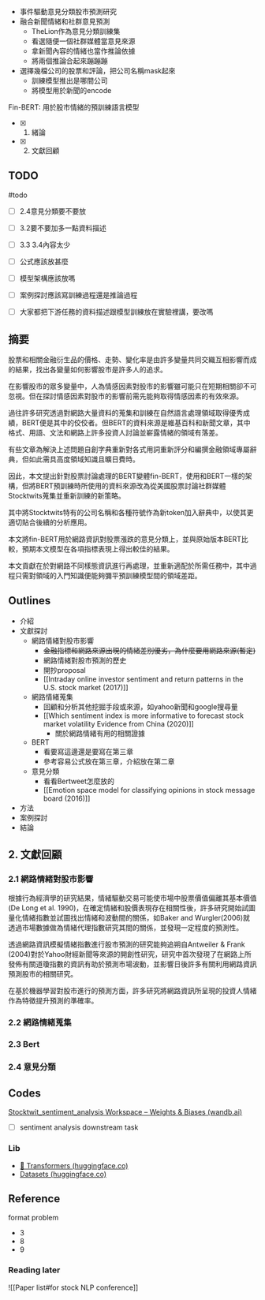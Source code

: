 - 事件驅動意見分類股市預測研究
- 融合新聞情緒和社群意見預測
	- TheLion作為意見分類訓練集
	- 看選隨便一個社群媒體當意見來源
	- 拿新聞內容的情緒也當作推論依據
	- 將兩個推論合起來蹦蹦蹦
- 選擇幾檔公司的股票和評論，把公司名稱mask起來
	- 訓練模型推出是哪間公司
	- 將模型用於新聞的encode

Fin-BERT: 用於股市情緒的預訓練語言模型

- [x] 1. 緒論
- [x] 2. 文獻回顧

## TODO
#todo
- [ ] 2.4意見分類要不要放
- [ ] 3.2要不要加多一點資料描述
- [ ] 3.3 3.4內容太少
- [ ] 公式應該放甚麼
- [ ] 模型架構應該放嗎
- [ ] 案例探討應該寫訓練過程還是推論過程
- [ ] 大家都把下游任務的資料描述跟模型訓練放在實驗裡講，要改嗎


## 摘要

股票和相關金融衍生品的價格、走勢、變化率是由許多變量共同交織互相影響而成的結果，找出各變量如何影響股市是許多人的追求。

在影響股市的眾多變量中，人為情感因素對股市的影響雖可能只在短期相關卻不可忽視。但在探討情感因素對股市的影響前需先能夠取得情感因素的有效來源。

過往許多研究透過對網路大量資料的蒐集和訓練在自然語言處理領域取得優秀成績，BERT便是其中的佼佼者。但BERT的資料來源是維基百科和新聞文章，其中格式、用語、文法和網路上許多投資人討論並嶄露情緒的領域有落差。

有些文章為解決上述問題自創字典重新對各式用詞重新評分和編撰金融領域專屬辭典，但如此需具高度領域知識且曠日費時。 

因此，本文提出針對股票討論處理的BERT變體fin-BERT，使用和BERT一樣的架構，但將BERT預訓練時所使用的資料來源改為從美國股票討論社群媒體Stocktwits蒐集並重新訓練的新策略。

其中將Stocktwits特有的公司名稱和各種符號作為新token加入辭典中，以使其更適切貼合後續的分析應用。

本文將fin-BERT用於網路資訊對股票漲跌的意見分類上，並與原始版本BERT比較，預期本文模型在各項指標表現上得出較佳的結果。

本文貢獻在於對網路不同樣態資訊進行再處理，並重新適配於所需任務中，其中過程只需對領域的入門知識便能夠彌平預訓練模型間的領域差距。

## Outlines
- 介紹
- 文獻探討
	- 網路情緒對股市影響
		- ~~金融指標和網路來源出現的情緒差別優劣，為什麼要用網路來源(暫定)~~
		- 網路情緒對股市預測的歷史
		- 開抄proposal
		- [[Intraday online investor sentiment and return patterns in the U.S. stock market (2017)]]
	- 網路情緒蒐集
		- 回顧和分析其他挖掘手段或來源，如yahoo新聞和google搜尋量
		- [[Which sentiment index is more informative to forecast stock market volatility Evidence from China (2020)]]
			- 關於網路情緒有用的相關證據
	- BERT
		- 看要寫這邊還是要寫在第三章
		- 參考容易公式放在第三章，介紹放在第二章
	- 意見分類
		- 看看Bertweet怎麼放的
		- [[Emotion space model for classifying opinions in stock message board (2016)]]
- 方法
- 案例探討
- 結論

## 2. 文獻回顧
### 2.1 網路情緒對股市影響
根據行為經濟學的研究結果，情緒驅動交易可能使市場中股票價值偏離其基本價值(De Long et al. 1990)，在確定情緒和股價表現存在相關性後，許多研究開始試圖量化情緒指數並試圖找出情緒和波動間的關係，如Baker and Wurgler(2006)就透過市場數據做為情緒代理指數研究其間的關係，並發現一定程度的預測性。

透過網路資訊模擬情緒指數進行股市預測的研究能夠追朔自Antweiler & Frank (2004)對於Yahoo財經新聞等來源的開創性研究，研究中首次發現了在網路上所發佈有關道瓊指數的資訊有助於預測市場波動，並影響日後許多有關利用網路資訊預測股市的相關研究。

在基於機器學習對股市進行的預測方面，許多研究將網路資訊所呈現的投資人情緒作為特徵提升預測的準確率。
### 2.2 網路情緒蒐集
### 2.3 Bert
### 2.4 意見分類

## Codes
[Stocktwit_sentiment_analysis Workspace – Weights & Biases (wandb.ai)](https://wandb.ai/alan8365/Stocktwit_sentiment_analysis?workspace=user-alan8365)
- [ ] sentiment analysis downstream task

### Lib
- [🤗 Transformers (huggingface.co)](https://huggingface.co/docs/transformers/index)
- [Datasets (huggingface.co)](https://huggingface.co/docs/datasets/index)
## Reference
format problem
- 3
- 8
- 9
### Reading later
![[Paper list#for stock NLP conference]]
